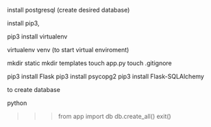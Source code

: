
install postgresql
(create desired database)

install pip3,

pip3 install virtualenv

virtualenv venv (to start virtual enviroment)


mkdir static
mkdir templates
touch app.py
touch .gitignore


pip3 install Flask
pip3 install psycopg2
pip3 install Flask-SQLAlchemy



to create database 

python
>>> from app import db
>>> db.create_all()
>>> exit()